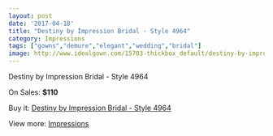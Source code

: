 ```yaml
---
layout: post
date: '2017-04-18'
title: "Destiny by Impression Bridal - Style 4964"
category: Impressions
tags: ["gowns","demure","elegant","wedding","bridal"]
image: http://www.idealgown.com/15703-thickbox_default/destiny-by-impression-bridal-style-4964.jpg
---
```

Destiny by Impression Bridal - Style 4964

On Sales: **$110**
<a href="https://www.idealgown.com/en/impressions/6266-destiny-by-impression-bridal-style-4964.html"><amp-img layout="responsive" width="600" height="600" src="//www.idealgown.com/15703-thickbox_default/destiny-by-impression-bridal-style-4964.jpg" alt="Destiny by Impression Bridal - Style 4964 0" /></a>

Buy it: [Destiny by Impression Bridal - Style 4964](https://www.idealgown.com/en/impressions/6266-destiny-by-impression-bridal-style-4964.html "Destiny by Impression Bridal - Style 4964")

View more: [Impressions](https://www.idealgown.com/en/91-impressions "Impressions")